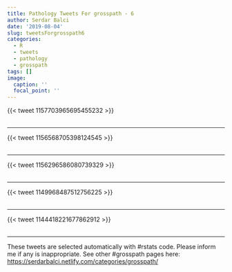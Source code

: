 ```yaml
---
title: Pathology Tweets For grosspath - 6
author: Serdar Balci
date: '2019-08-04'
slug: tweetsForgrosspath6
categories:
  - R
  - tweets
  - pathology
  - grosspath
tags: []
image:
  caption: ''
  focal_point: ''
---
```



{{< tweet 1157703965695455232 >}}
<br>
<br>
<hr>
{{< tweet 1156568705398124545 >}}
<br>
<br>
<hr>
{{< tweet 1156296586080739329 >}}
<br>
<br>
<hr>
{{< tweet 1149968487512756225 >}}
<br>
<br>
<hr>
{{< tweet 1144418221677862912 >}}
<br>
<br>
<hr>


These tweets are selected automatically with #rstats code. Please inform me if any is inappropriate.
See other #grosspath pages here: https://serdarbalci.netlify.com/categories/grosspath/
